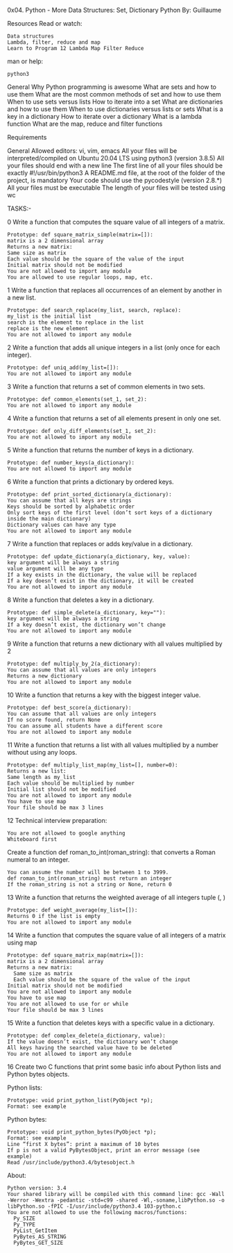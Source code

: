 0x04. Python - More Data Structures: Set, Dictionary
Python
 By: Guillaume

Resources
Read or watch:

	Data structures
	Lambda, filter, reduce and map
	Learn to Program 12 Lambda Map Filter Reduce

man or help:

	python3

General
	Why Python programming is awesome
	What are sets and how to use them
	What are the most common methods of set and how to use them
	When to use sets versus lists
	How to iterate into a set
	What are dictionaries and how to use them
	When to use dictionaries versus lists or sets
	What is a key in a dictionary
	How to iterate over a dictionary
	What is a lambda function
	What are the map, reduce and filter functions

Requirements

General
	Allowed editors: vi, vim, emacs
	All your files will be interpreted/compiled on Ubuntu 20.04 LTS using python3 (version 3.8.5)
	All your files should end with a new line
	The first line of all your files should be exactly #!/usr/bin/python3
	A README.md file, at the root of the folder of the project, is mandatory
	Your code should use the pycodestyle (version 2.8.*)
	All your files must be executable
	The length of your files will be tested using wc


TASKS:-

0 Write a function that computes the square value of all integers of a matrix.

	Prototype: def square_matrix_simple(matrix=[]):
	matrix is a 2 dimensional array
	Returns a new matrix:
	Same size as matrix
	Each value should be the square of the value of the input
	Initial matrix should not be modified
	You are not allowed to import any module
	You are allowed to use regular loops, map, etc.

1  Write a function that replaces all occurrences of an element by another in a new list.

	Prototype: def search_replace(my_list, search, replace):
	my_list is the initial list
	search is the element to replace in the list
	replace is the new element
	You are not allowed to import any module

2  Write a function that adds all unique integers in a list (only once for each integer).

	Prototype: def uniq_add(my_list=[]):
	You are not allowed to import any module

3  Write a function that returns a set of common elements in two sets.

	Prototype: def common_elements(set_1, set_2):
	You are not allowed to import any module

4  Write a function that returns a set of all elements present in only one set.

	Prototype: def only_diff_elements(set_1, set_2):
	You are not allowed to import any module

5  Write a function that returns the number of keys in a dictionary.

	Prototype: def number_keys(a_dictionary):
	You are not allowed to import any module

6  Write a function that prints a dictionary by ordered keys.

	Prototype: def print_sorted_dictionary(a_dictionary):
	You can assume that all keys are strings
	Keys should be sorted by alphabetic order
	Only sort keys of the first level (don’t sort keys of a dictionary inside the main dictionary)
	Dictionary values can have any type
	You are not allowed to import any module

7  Write a function that replaces or adds key/value in a dictionary.

	Prototype: def update_dictionary(a_dictionary, key, value):
	key argument will be always a string
	value argument will be any type
	If a key exists in the dictionary, the value will be replaced
	If a key doesn’t exist in the dictionary, it will be created
	You are not allowed to import any module

8  Write a function that deletes a key in a dictionary.

	Prototype: def simple_delete(a_dictionary, key=""):
	key argument will be always a string
	If a key doesn’t exist, the dictionary won’t change
	You are not allowed to import any module

9  Write a function that returns a new dictionary with all values multiplied by 2

	Prototype: def multiply_by_2(a_dictionary):
	You can assume that all values are only integers
	Returns a new dictionary
	You are not allowed to import any module

10  Write a function that returns a key with the biggest integer value.

	Prototype: def best_score(a_dictionary):
	You can assume that all values are only integers
	If no score found, return None
	You can assume all students have a different score
	You are not allowed to import any module

11  Write a function that returns a list with all values multiplied by a number without using any loops.

	Prototype: def multiply_list_map(my_list=[], number=0):
	Returns a new list:
	Same length as my_list
	Each value should be multiplied by number
	Initial list should not be modified
	You are not allowed to import any module
	You have to use map
	Your file should be max 3 lines

12  Technical interview preparation:

	You are not allowed to google anything
	Whiteboard first
Create a function def roman_to_int(roman_string): that converts a Roman numeral to an integer.

	You can assume the number will be between 1 to 3999.
	def roman_to_int(roman_string) must return an integer
	If the roman_string is not a string or None, return 0

13  Write a function that returns the weighted average of all integers tuple (<score>, <weight>)

	Prototype: def weight_average(my_list=[]):
	Returns 0 if the list is empty
	You are not allowed to import any module

14  Write a function that computes the square value of all integers of a matrix using map

	Prototype: def square_matrix_map(matrix=[]):
	matrix is a 2 dimensional array
	Returns a new matrix:
	  Same size as matrix
	  Each value should be the square of the value of the input
	Initial matrix should not be modified
	You are not allowed to import any module
	You have to use map
	You are not allowed to use for or while
	Your file should be max 3 lines

15  Write a function that deletes keys with a specific value in a dictionary.

	Prototype: def complex_delete(a_dictionary, value):
	If the value doesn’t exist, the dictionary won’t change
	All keys having the searched value have to be deleted
	You are not allowed to import any module

16  Create two C functions that print some basic info about Python lists and Python bytes objects.


Python lists:

	Prototype: void print_python_list(PyObject *p);
	Format: see example
Python bytes:

	Prototype: void print_python_bytes(PyObject *p);
	Format: see example
	Line “first X bytes”: print a maximum of 10 bytes
	If p is not a valid PyBytesObject, print an error message (see example)
	Read /usr/include/python3.4/bytesobject.h
About:

	Python version: 3.4
	Your shared library will be compiled with this command line: gcc -Wall -Werror -Wextra -pedantic -std=c99 -shared -Wl,-soname,libPython.so -o libPython.so -fPIC -I/usr/include/python3.4 103-python.c
	You are not allowed to use the following macros/functions:
	  Py_SIZE
	  Py_TYPE
	  PyList_GetItem
	  PyBytes_AS_STRING
	  PyBytes_GET_SIZE

